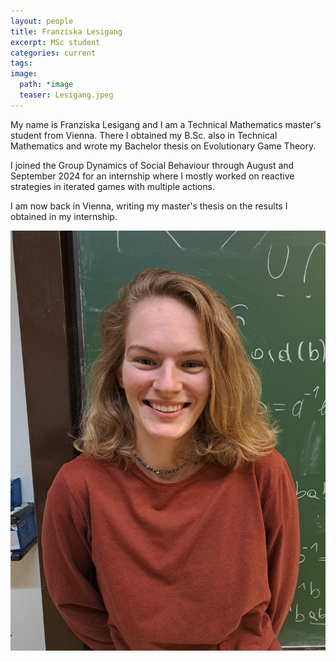 ```yaml
---
layout: people
title: Franziska Lesigang
excerpt: MSc student
categories: current
tags:
image:
  path: *image
  teaser: Lesigang.jpeg
---
```


My name is Franziska Lesigang and I am a Technical Mathematics master's student from Vienna. There I obtained my B.Sc. also in Technical Mathematics and wrote my Bachelor thesis on Evolutionary Game Theory.

I joined the Group Dynamics of Social Behaviour through August and September 2024 for an internship where I mostly worked on reactive strategies in iterated games with multiple actions.

I am now back in Vienna, writing my master's thesis on the results I obtained in my internship.

<div id="socialMedia" style="text-align:center">
    <a href="mailto:lesigang@evolbio.mpg.de" title="Email"><i style="font-size:24px" class="fa fa-envelope"></i></a>
    <a href="www.linkedin.com/in/franziska-lesigang-28a057323" title="LinkedIn"><i style="font-size:24px" class="fa fa-linkedin"></i></a>
</div>

<img src="../../images/Lesigang.jpeg" class="center">